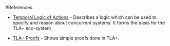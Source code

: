 #References

* [Temporal Logic of Actions](https://www.microsoft.com/en-us/research/wp-content/uploads/1991/12/The-Temporal-Logic-of-Actions-Current.pdf) - Describes a logic which can be used to specify and reason about concurrent systems. It forms the basis for the TLA+ eco-system

* [TLA+ Proofs](https://www.microsoft.com/en-us/research/wp-content/uploads/2016/12/TLA-Proofs.pdf) - Shows simple proofs done in TLA+.

